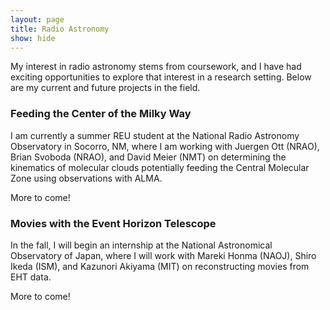 ```yaml
---
layout: page
title: Radio Astronomy
show: hide
---
```


My interest in radio astronomy stems from coursework, and I have had exciting opportunities to explore that interest in a research setting. Below are my current and future projects in the field.

### Feeding the Center of the Milky Way

I am currently a summer REU student at the National Radio Astronomy Observatory in Socorro, NM, where I am working with Juergen Ott (NRAO), Brian Svoboda (NRAO), and David Meier (NMT) on determining the kinematics of molecular clouds potentially feeding the Central Molecular Zone using observations with ALMA. 

More to come!

### Movies with the Event Horizon Telescope

In the fall, I will begin an internship at the National Astronomical Observatory of Japan, where I will work with Mareki Honma (NAOJ), Shiro Ikeda (ISM), and Kazunori Akiyama (MIT) on reconstructing movies from EHT data.

More to come!